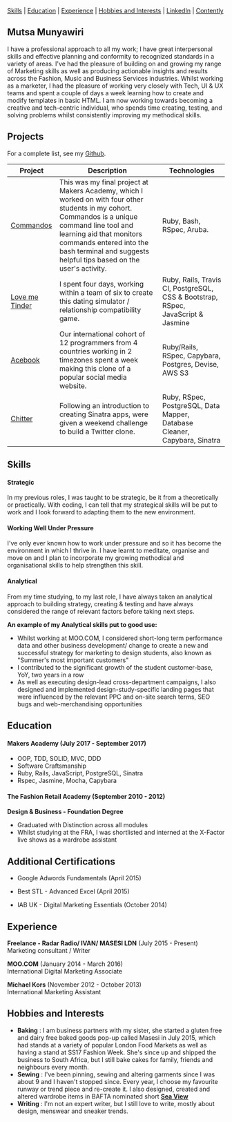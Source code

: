 
[Skills](#skills) | [Education](#education) | [Experience](#experience) | [Hobbies and Interests](#hobbies-and-interests) | [LinkedIn](http://www.linkedin.com/in/mutsa-munyawiri-44873362) | [Contently](http://mutsamunyawiri.contently.com)

## Mutsa Munyawiri

I have a professional approach to all my work; I have great interpersonal skills and effective planning and conformity to recognized standards in a variety of areas. I've had the pleasure of building on and growing my range of Marketing skills as well as producing actionable insights and results across the Fashion, Music and Business Services industries. Whilst working as a marketer, I had the pleasure of working very closely with Tech, UI & UX teams and spent a couple of days a week learning how to create and modify templates in basic HTML. I am now working towards becoming a creative and tech-centric individual, who spends time creating, testing, and solving problems whilst consistently improving my methodical skills.

## Projects

For a complete list, see my [Github](https://github.com/memunyawiri).

| Project   | Description | Technologies |
|---        |---         |---           |
| [Commandos](https://github.com/memunyawiri/commandos) | This was my final project at Makers Academy, which I worked on with four other students in my cohort. Commandos is a unique command line tool and learning aid that monitors commands entered into the bash terminal and suggests helpful tips based on the user's activity.| Ruby, Bash, RSpec, Aruba.
| [Love me Tinder](https://github.com/memunyawiri/love-me-tinder) | I spent four days, working within a team of six to create this dating simulator / relationship compatibility game. | Ruby, Rails, Travis CI, PostgreSQL, CSS & Bootstrap, RSpec, JavaScript & Jasmine |
| [Acebook](https://github.com/memunyawiri/acebook-remote-july-2017) | Our international cohort of 12 programmers from 4 countries working in 2 timezones spent a week making this clone of a popular social media website.  | Ruby/Rails, RSpec, Capybara, Postgres, Devise, AWS S3 |
| [Chitter](https://github.com/memunyawiri/chitter-challenge) | Following an introduction to creating Sinatra apps, were given a weekend challenge to build a Twitter clone. | Ruby, RSpec, PostgreSQL, Data Mapper, Database Cleaner, Capybara, Sinatra|


## Skills

#### Strategic

In my previous roles, I was taught to be strategic, be it from a theoretically or practically. 
With coding, I can tell that my strategical skills will be put to work and I look forward to adapting them to the new environment.

#### Working Well Under Pressure

I've only ever known how to work under pressure and so it has become the environment in which I thrive in. 
I have learnt to meditate, organise and move on and I plan to incorporate my growing methodical and organisational skills to help strengthen this skill.

#### Analytical

From my time studying, to my last role, I have always taken an analytical approach to building strategy, creating & testing and have always considered the range of relevant factors before taking next steps.

**An example of my Analytical skills put to good use:**

- Whilst working at MOO.COM, I considered short-long term performance data and other business development/ change to create a new and successful strategy for marketing to design students, also known as "Summer's most important customers"
- I contributed to the significant growth of the student customer-base, YoY, two years in a row
- As well as executing design-lead cross-department campaigns, I also designed and implemented design-study-specific landing pages that were influenced by the relevant PPC and on-site search terms, SEO bugs and web-merchandising opportunities


## Education

#### Makers Academy (July 2017 - September 2017)

- OOP, TDD, SOLID, MVC, DDD
- Software Craftsmanship
- Ruby, Rails, JavaScript, PostgreSQL, Sinatra
- Rspec, Jasmine, Mocha, Capybara

#### The Fashion Retail Academy (September 2010 - 2012)

**Design & Business - Foundation Degree**
- Graduated with Distinction across all modules
- Whilst studying at the FRA, I was shortlisted and interned at the X-Factor live shows as a wardrobe assistant

## Additional Certifications

- Google Adwords Fundamentals (April 2015)

- Best STL - Advanced Excel (April 2015)

- IAB UK - Digital Marketing Essentials (October 2014)

## Experience

**Freelance - Radar Radio/ IVAN/ MASESI LDN** (July 2015 - Present)    
Marketing consultant / Writer

**MOO.COM** (January 2014 - March 2016)    
International Digital Marketing Associate 

**Michael Kors** (November 2012 - October 2013)   
International Marketing Assistant  

## Hobbies and Interests
- **Baking** : I am business partners with my sister, she started a gluten free and dairy free baked goods pop-up called Masesi in July 2015, which had stands at a variety of popular London Food Markets as well as having a stand at SS17 Fashion Week. She's since up and shipped the business to South Africa, but I still bake cakes for family, friends and neighbours every month.
- **Sewing** : I've been pinning, sewing and altering garments since I was about 9 and I haven't stopped since. Every year, I choose my favourite runway or trend piece and re-create it. I also designed, created and altered wardrobe items in BAFTA nominated short **[Sea View](http://vimeo.com/79130177)**
- **Writing** : I'm not an expert writer, but I still love to write, mostly about design, menswear and sneaker trends.
